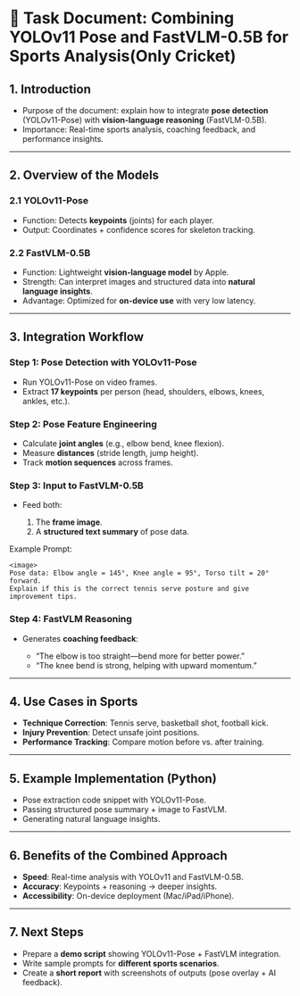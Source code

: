 # 📄 Task Document: Combining YOLOv11 Pose and FastVLM-0.5B for Sports Analysis(Only Cricket)

## 1. Introduction

* Purpose of the document: explain how to integrate **pose detection** (YOLOv11-Pose) with **vision-language reasoning** (FastVLM-0.5B).
* Importance: Real-time sports analysis, coaching feedback, and performance insights.

---

## 2. Overview of the Models

### 2.1 YOLOv11-Pose

* Function: Detects **keypoints** (joints) for each player.
* Output: Coordinates + confidence scores for skeleton tracking.

### 2.2 FastVLM-0.5B

* Function: Lightweight **vision-language model** by Apple.
* Strength: Can interpret images and structured data into **natural language insights**.
* Advantage: Optimized for **on-device use** with very low latency.

---

## 3. Integration Workflow

### Step 1: Pose Detection with YOLOv11-Pose

* Run YOLOv11-Pose on video frames.
* Extract **17 keypoints** per person (head, shoulders, elbows, knees, ankles, etc.).

### Step 2: Pose Feature Engineering

* Calculate **joint angles** (e.g., elbow bend, knee flexion).
* Measure **distances** (stride length, jump height).
* Track **motion sequences** across frames.

### Step 3: Input to FastVLM-0.5B

* Feed both:

  1. The **frame image**.
  2. A **structured text summary** of pose data.

Example Prompt:

```
<image>
Pose data: Elbow angle = 145°, Knee angle = 95°, Torso tilt = 20° forward.
Explain if this is the correct tennis serve posture and give improvement tips.
```

### Step 4: FastVLM Reasoning

* Generates **coaching feedback**:

  * “The elbow is too straight—bend more for better power.”
  * “The knee bend is strong, helping with upward momentum.”

---

## 4. Use Cases in Sports

* **Technique Correction**: Tennis serve, basketball shot, football kick.
* **Injury Prevention**: Detect unsafe joint positions.
* **Performance Tracking**: Compare motion before vs. after training.

---

## 5. Example Implementation (Python)

* Pose extraction code snippet with YOLOv11-Pose.
* Passing structured pose summary + image to FastVLM.
* Generating natural language insights.

---

## 6. Benefits of the Combined Approach

* **Speed**: Real-time analysis with YOLOv11 and FastVLM-0.5B.
* **Accuracy**: Keypoints + reasoning → deeper insights.
* **Accessibility**: On-device deployment (Mac/iPad/iPhone).

---

## 7. Next Steps

* Prepare a **demo script** showing YOLOv11-Pose + FastVLM integration.
* Write sample prompts for **different sports scenarios**.
* Create a **short report** with screenshots of outputs (pose overlay + AI feedback).
